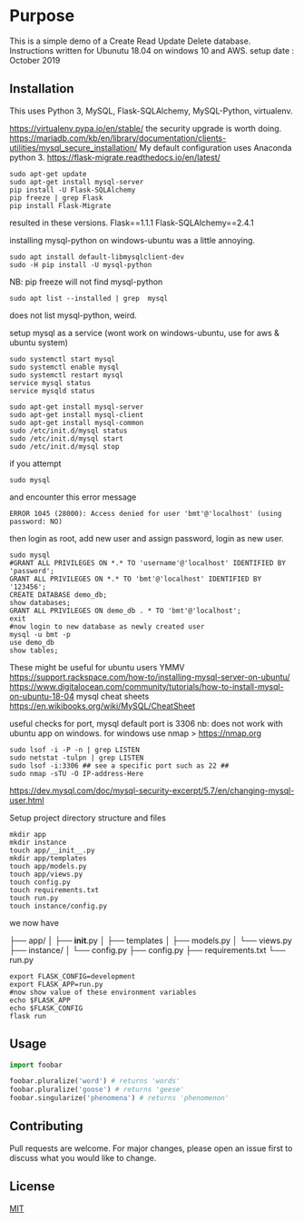 # Purpose

This is a simple demo of a Create Read Update Delete database.
Instructions written for Ubunutu 18.04 on windows 10 and AWS.
setup date : October 2019

## Installation

This uses Python 3, MySQL, Flask-SQLAlchemy, MySQL-Python, virtualenv.

https://virtualenv.pypa.io/en/stable/
the security upgrade is worth doing.
https://mariadb.com/kb/en/library/documentation/clients-utilities/mysql_secure_installation/
My default configuration uses Anaconda python 3.
https://flask-migrate.readthedocs.io/en/latest/
```
sudo apt-get update
sudo apt-get install mysql-server
pip install -U Flask-SQLAlchemy
pip freeze | grep Flask
pip install Flask-Migrate
```

resulted in these versions.
Flask==1.1.1
Flask-SQLAlchemy==2.4.1                                                 

installing mysql-python on windows-ubuntu was a little annoying.
```
sudo apt install default-libmysqlclient-dev
sudo -H pip install -U mysql-python
```
NB: pip freeze will not find mysql-python
```
sudo apt list --installed | grep  mysql
```
does not list mysql-python, weird.

setup mysql as a service (wont work on windows-ubuntu, use for aws & ubuntu system)
```
sudo systemctl start mysql
sudo systemctl enable mysql
sudo systemctl restart mysql
service mysql status
service mysqld status
```

```
sudo apt-get install mysql-server
sudo apt-get install mysql-client
sudo apt-get install mysql-common
sudo /etc/init.d/mysql status
sudo /etc/init.d/mysql start
sudo /etc/init.d/mysql stop
```

if you attempt
```
sudo mysql  
```
and encounter this error message
```
ERROR 1045 (28000): Access denied for user 'bmt'@'localhost' (using password: NO)
```
then login as root, add new user and assign password, login as new user.
```
sudo mysql
#GRANT ALL PRIVILEGES ON *.* TO 'username'@'localhost' IDENTIFIED BY 'password';
GRANT ALL PRIVILEGES ON *.* TO 'bmt'@'localhost' IDENTIFIED BY '123456';
CREATE DATABASE demo_db;
show databases;
GRANT ALL PRIVILEGES ON demo_db . * TO 'bmt'@'localhost';
exit
#now login to new database as newly created user
mysql -u bmt -p
use demo_db
show tables;
```
These might be useful for ubuntu users YMMV
https://support.rackspace.com/how-to/installing-mysql-server-on-ubuntu/
https://www.digitalocean.com/community/tutorials/how-to-install-mysql-on-ubuntu-18-04
mysql cheat sheets
https://en.wikibooks.org/wiki/MySQL/CheatSheet



useful checks for port, mysql default port is 3306
nb: does not work with ubuntu app on windows.
for windows use nmap > https://nmap.org
```
sudo lsof -i -P -n | grep LISTEN
sudo netstat -tulpn | grep LISTEN
sudo lsof -i:3306 ## see a specific port such as 22 ##
sudo nmap -sTU -O IP-address-Here
```
https://dev.mysql.com/doc/mysql-security-excerpt/5.7/en/changing-mysql-user.html


Setup project directory structure and files
```
mkdir app
mkdir instance
touch app/__init__.py
mkdir app/templates
touch app/models.py
touch app/views.py
touch config.py
touch requirements.txt
touch run.py
touch instance/config.py
```
we now have

├── app/
│   ├── __init__.py
│   ├── templates
│   ├── models.py
│   └── views.py
├── instance/
│   └── config.py
├── config.py
├── requirements.txt
└── run.py

```
export FLASK_CONFIG=development
export FLASK_APP=run.py
#now show value of these environment variables
echo $FLASK_APP
echo $FLASK_CONFIG
flask run
```

## Usage

```python
import foobar

foobar.pluralize('word') # returns 'words'
foobar.pluralize('goose') # returns 'geese'
foobar.singularize('phenomena') # returns 'phenomenon'
```

## Contributing
Pull requests are welcome. For major changes, please open an issue first to discuss what you would like to change.

## License
[MIT](https://choosealicense.com/licenses/mit/)
